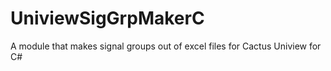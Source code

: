# UniviewSigGrpMakerC
A module that makes signal groups out of excel files for Cactus Uniview for C#
